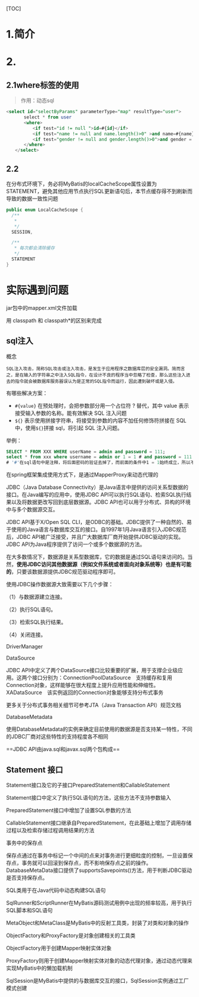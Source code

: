 

[TOC]

# 1.简介





# 2.

## 2.1where标签的使用

> 作用：动态sql

```sql
<select id="selectByParams" parameterType="map" resultType="user">
　　　　select * from user
　　　　<where>
　　　　　　<if test="id != null ">id=#{id}</if>
　　　　　　<if test="name != null and name.length()>0" >and name=#{name}</if>
　　　　　　<if test="gender != null and gender.length()>0">and gender = #{gender}</if>
　　　　</where>
　　</select>　　　
```

## 2.2





在分布式环境下，务必将MyBatis的localCacheScope属性设置为STATEMENT，避免其他应用节点执行SQL更新语句后，本节点缓存得不到刷新而导致的数据一致性问题

```java
public enum LocalCacheScope {
  /**
   *
   */
  SESSION,

  /**
   * 每次都会清除缓存
   */
  STATEMENT
}
```

# 实际遇到问题

jar包中的mapper.xml文件加载

用 classpath 和 classpath*的区别来完成





## sql注入

概念

```
SQL注入攻击，简称SQL攻击或注入攻击，是发生于应用程序之数据库层的安全漏洞。简而言之，是在输入的字符串之中注入SQL指令，在设计不良的程序当中忽略了检查，那么这些注入进去的指令就会被数据库服务器误认为是正常的SQL指令而运行，因此遭到破坏或是入侵。
```



有哪些解决方案：

- `#{value}` 在预处理时，会把参数部分用一个占位符 ? 替代，其中 value 表示接受输入参数的名称。能有效解决 SQL 注入问题
- `${}` 表示使用拼接字符串，将接受到参数的内容不加任何修饰符拼接在 SQL 中，使用`${}`拼接 sql，将引起 SQL 注入问题。

举例：

```sql
SELECT * FROM XXX WHERE userName = admin and password = 111;
select * from xxx where username = admin or 1 = 1 # and password = 111;
# '#'在sql语句中是注释，将后面密码的验证去掉了，而前面的条件中1 = 1始终成立，所以不管密码正确与否，都能登录成功
```



在spring框架集成使用方式下，是通过MapperProxy来动态代理的




JDBC（Java Database Connectivity）是Java语言中提供的访问关系型数据的接口。在Java编写的应用中，使用JDBC API可以执行SQL语句、检索SQL执行结果以及将数据更改写回到底层数据源。JDBC API也可以用于分布式、异构的环境中与多个数据源交互。

JDBC API基于X/Open SQL CLI，是ODBC的基础。JDBC提供了一种自然的、易于使用的Java语言与数据库交互的接口。自1997年1月Java语言引入JDBC规范后，JDBC API被广泛接受，并且广大数据库厂商开始提供JDBC驱动的实现。JDBC API为Java程序提供了访问一个或多个数据源的方法。

在大多数情况下，数据源是关系型数据库，它的数据是通过SQL语句来访问的。当然，**使用JDBC访问其他数据源（例如文件系统或者面向对象系统等）也是有可能的**，只要该数据源提供JDBC规范驱动程序即可。

使用JDBC操作数据源大致需要以下几个步骤：

（1）与数据源建立连接。

（2）执行SQL语句。

（3）检索SQL执行结果。

（4）关闭连接。



DriverManager



DataSource

JDBC API中定义了两个DataSource接口比较重要的扩展，用于支撑企业级应用。这两个接口分别为：ConnectionPoolDataSource　支持缓存和复用Connection对象，这样能够在很大程度上提升应用性能和伸缩性。XADataSource　该实例返回的Connection对象能够支持分布式事务

更多关于分布式事务相关细节可参考JTA（Java Transaction API）规范文档

DatabaseMetadata

使用DatabaseMetadata的实例来确定目前使用的数据源是否支持某一特性，不同的JDBC厂商对这些特性的支持程度各不相同



==JDBC API由java.sql和javax.sql两个包构成==



## Statement 接口

Statement接口及它的子接口PreparedStatement和CallableStatement

Statement接口中定义了执行SQL语句的方法，这些方法不支持参数输入

PreparedStatement接口中增加了设置SQL参数的方法

CallableStatement接口继承自PreparedStatement，在此基础上增加了调用存储过程以及检索存储过程调用结果的方法





事务中的保存点

保存点通过在事务中标记一个中间的点来对事务进行更细粒度的控制，一旦设置保存点，事务就可以回滚到保存点，而不影响保存点之前的操作。DatabaseMetaData接口提供了supportsSavepoints()方法，用于判断JDBC驱动是否支持保存点。





SQL类用于在Java代码中动态构建SQL语句

SqlRunner和ScriptRunner在MyBatis源码测试用例中出现的频率较高，用于执行SQL脚本和SQL语句

MetaObject和MetaClass是MyBatis中的反射工具类，封装了对类和对象的操作

ObjectFactory和ProxyFactory是对象创建相关的工具类

ObjectFactory用于创建Mapper映射实体对象

ProxyFactory则用于创建Mapper映射实体对象的动态代理对象，通过动态代理来实现MyBatis中的懒加载机制





SqlSession是MyBatis中提供的与数据库交互的接口，SqlSession实例通过工厂模式创建